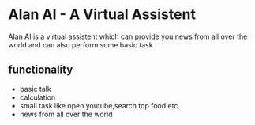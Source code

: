 # Alan AI - A Virtual Assistent

Alan AI is a virtual assistent which can provide you news from all over the world and can also perform some basic task

## functionality
- basic talk
- calculation
- small task like open youtube,search top food etc.
- news from all over the world

